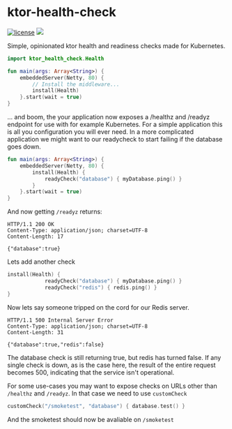 # ktor-health-check
[![license](https://img.shields.io/github/license/zensum/ktor-sentry-feature.svg)]() [![](https://jitpack.io/v/zensum/ktor-sentry-feature.svg)](https://jitpack.io/#zensum/ktor-sentry-feature)

Simple, opinionated ktor health and readiness checks made for Kubernetes.

```kotlin
import ktor_health_check.Health

fun main(args: Array<String>) {
    embeddedServer(Netty, 80) {
        // Install the middleware...
        install(Health)
    }.start(wait = true)
}
```

... and boom, the your application now exposes a /healthz and /readyz
endpoint for use with for example Kubernetes. For a simple application
this is all you configuration you will ever need. In a more
complicated application we might want to our readycheck to start
failing if the database goes down.

```kotlin
fun main(args: Array<String>) {
    embeddedServer(Netty, 80) {
        install(Health) {
            readyCheck("database") { myDatabase.ping() }
        }
    }.start(wait = true)
}
```

And now getting `/readyz` returns:
```
HTTP/1.1 200 OK
Content-Type: application/json; charset=UTF-8
Content-Length: 17

{"database":true}
```

Lets add another check

```kotlin
install(Health) {
            readyCheck("database") { myDatabase.ping() }
            readyCheck("redis") { redis.ping() }
}
```

Now lets say someone tripped on the cord for our Redis server.

```
HTTP/1.1 500 Internal Server Error
Content-Type: application/json; charset=UTF-8
Content-Length: 31

{"database":true,"redis":false}
```

The database check is still returning true, but redis has turned
false. If any single check is down, as is the case here, the result of
the entire request becomes 500, indicating that the service isn't
operational.

For some use-cases you may want to expose checks on URLs other than
`/healthz` and `/readyz`. In that case we need to use `customCheck`

```kotlin
customCheck("/smoketest", "database") { database.test() }
```
And the smoketest should now be avaliable on `/smoketest`
